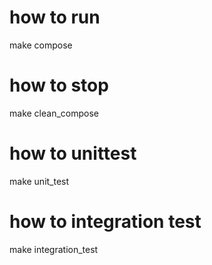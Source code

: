 # how to run

make compose

# how to stop

make clean_compose

# how to unittest

make unit_test

# how to integration test

make integration_test
